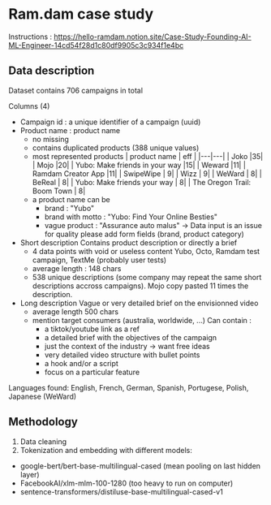 # Ram.dam case study

Instructions : https://hello-ramdam.notion.site/Case-Study-Founding-AI-ML-Engineer-14cd54f28d1c80df9905c3c934f1e4bc

## Data description

Dataset contains 706 campaigns in total

Columns (4)
- Campaign id : a unique identifier of a campaign (uuid)
- Product name : product name
  - no missing
  - contains duplicated products (388 unique values)
  - most represented products
    | product name | eff |
    |---|---|
    | Joko                              |35|
    | Mojo                              |20|
    | Yubo: Make friends in your way    |15|
    | Weward                            |11|
    | Ramdam Creator App                |11|
    | SwipeWipe                         | 9|
    | Wizz                              | 9|
    | WeWard                            | 8|
    | BeReal                            | 8|
    | Yubo: Make friends your way       | 8|
    | The Oregon Trail: Boom Town       | 8|
  - a product name can be
    - brand : "Yubo"
    - brand with motto : "Yubo: Find Your Online Besties"
    - vague product : "Assurance auto malus"
    -> Data input is an issue for quality please add form fields (brand, product category)
- Short description
  Contains product description or directly a brief
  - 4 data points with void or useless content Yubo, Octo, Ramdam test campaign, TextMe (probably user tests)
  - average length : 148 chars
  - 538 unique descriptions (some company may repeat the same short descriptions accross campaigns). Mojo copy pasted 11 times the description.
- Long description
  Vague or very detailed brief on the envisionned video
  - average length 500 chars
  - mention target consumers (australia, worldwide, ...)
  Can contain :
    - a tiktok/youtube link as a ref
    - a detailed brief with the objectives of the campaign
    - just the context of the industry -> want free ideas
    - very detailed video structure with bullet points
    - a hook and/or a script
    - focus on a particular feature

Languages found: English, French, German, Spanish, Portugese, Polish, Japanese (WeWard)

## Methodology

1. Data cleaning
2. Tokenization and embedding with different models:
  - google-bert/bert-base-multilingual-cased (mean pooling on last hidden layer)
  - FacebookAI/xlm-mlm-100-1280 (too heavy to run on computer)
  - sentence-transformers/distiluse-base-multilingual-cased-v1